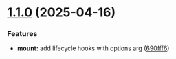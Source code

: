 # [1.1.0](https://github.com/omilli/hellajs/compare/v1.0.0...v1.1.0) (2025-04-16)


### Features

* **mount:** add lifecycle hooks with options arg ([690fff6](https://github.com/omilli/hellajs/commit/690fff600141bf8f47a20a891ea8cc2a50670be0))
